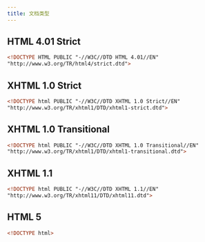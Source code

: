 ```yaml
---
title: 文档类型
---
```


## HTML 4.01 Strict

```html
<!DOCTYPE HTML PUBLIC "-//W3C//DTD HTML 4.01//EN"
"http://www.w3.org/TR/html4/strict.dtd">
```

## XHTML 1.0 Strict

```html
<!DOCTYPE html PUBLIC "-//W3C//DTD XHTML 1.0 Strict//EN"
"http://www.w3.org/TR/xhtml1/DTD/xhtml1-strict.dtd">
```

## XHTML 1.0 Transitional

```html
<!DOCTYPE html PUBLIC "-//W3C//DTD XHTML 1.0 Transitional//EN"
"http://www.w3.org/TR/xhtml1/DTD/xhtml1-transitional.dtd">
```

## XHTML 1.1

```html
<!DOCTYPE html PUBLIC "-//W3C//DTD XHTML 1.1//EN"
"http://www.w3.org/TR/xhtml11/DTD/xhtml11.dtd">
```

## HTML 5

```html
<!DOCTYPE html>
```
